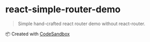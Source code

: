 # react-simple-router-demo

> Simple hand-crafted react router demo without react-router.

📦 Created with [CodeSandbox](https://codesandbox.io/s/github/laozhu/react-simple-router-demo)
